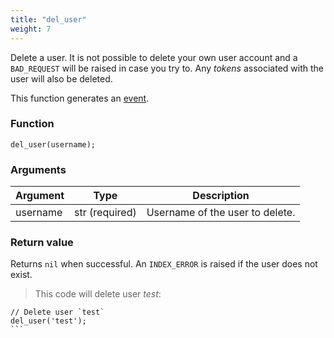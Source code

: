 ```yaml
---
title: "del_user"
weight: 7
---
```


Delete a user. It is not possible to delete your own user account and a `BAD_REQUEST` will be raised in case you try to.
Any *tokens* associated with the user will also be deleted.

This function generates an [event](../../events).

### Function
`del_user(username);`

### Arguments
Argument | Type | Description
-------- | ---- | -----------
username | str (required) | Username of the user to delete.

### Return value
Returns `nil` when successful. An `INDEX_ERROR` is raised if the user does not exist.

> This code will delete user *test*:

``````thingsdb,syntax_only,@t
// Delete user `test`
del_user('test');
```
